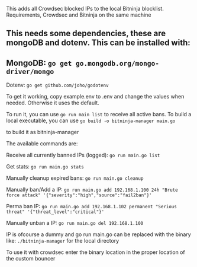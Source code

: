 This adds all Crowdsec blocked IPs to the local Bitninja blocklist. Requirements, Crowdsec and Bitninja on the same machine

This needs some dependencies, these are mongoDB and dotenv. This can be installed with:
---
MongoDB:
`go get go.mongodb.org/mongo-driver/mongo`
---
Dotenv:
`go get github.com/joho/godotenv`

To get it working, copy example.env to .env and change the values when needed. Otherwise it uses the default.

To run it, you can use `go run main list` to receive all active bans. To build a local executable, you can use 
`go build -o bitninja-manager main.go`

to build it as bitninja-manager

The available commands are:

Receive all currently banned IPs (logged):
`go run main.go list`

Get stats:
`go run main.go stats`

Manually cleanup expired bans:
`go run main.go cleanup`

Manually ban/Add a IP:
`go run main.go add 192.168.1.100 24h "Brute force attack" '{"severity":"high","source":"fail2ban"}'`

Perma ban IP:
`go run main.go add 192.168.1.102 permanent "Serious threat" '{"threat_level":"critical"}'`

Manually unban a IP:
`go run main.go del 192.168.1.100`

IP is ofcourse a dummy and go run main.go can be replaced with the binary like: `./bitninja-manager` for the local directory

To use it with crowdsec enter the binary location in the proper location of the custom bouncer
